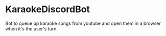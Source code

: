 # KaraokeDiscordBot
Bot to queue up karaoke songs from youtube and open them in a browser when it's the user's turn. 
